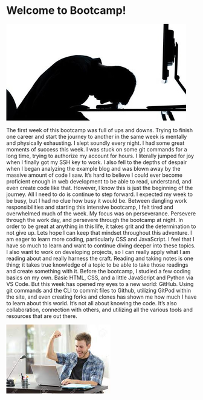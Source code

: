 # Welcome to Bootcamp!

![Stressed Programmer](img/SadCoder.jpeg)


The first week of this bootcamp was full of ups and downs. Trying to finish one career and start the journey to another in the same week is mentally and physically exhausting. I slept soundly every night. I had some great moments of success this week. I was stuck on some git commands for a long time, trying to authorize my account for hours. I literally jumped for joy when I finally got my SSH key to work. I also fell to the depths of despair when I began analyzing the example blog and was blown away by the massive amount of code I saw. It’s hard to believe I could ever become proficient enough in web development to be able to read, understand, and even create code like that. However, I know this is just the beginning of the journey. All I need to do is continue to step forward. I expected my week to be busy, but I had no clue how busy it would be. Between dangling work responsibilities and starting this intensive bootcamp, I felt tired and overwhelmed much of the week. My focus was on perseverance. Persevere through the work day, and persevere through the bootcamp at night. In order to be great at anything in this life, it takes grit and the determination to not give up. Lets hope I can keep that mindset throughout this adventure.
I am eager to learn more coding, particularly CSS and JavaScript. I feel that I have so much to learn and want to continue diving deeper into these topics. I also want to work on developing projects, so I can really apply what I am reading about and really harness the craft. Reading and taking notes is one thing; it takes true knowledge of a topic to be able to take those readings and create something with it. Before the bootcamp, I studied a few coding basics on my own. Basic HTML, CSS, and a little JavaScript and Python via VS Code. But this week has opened my eyes to a new world: GitHub. Using git commands and the CLI to commit files to Github, utilizing GitPod within the site, and even creating forks and clones has shown me how much I have to learn about this world. It’s not all about knowing the code. It’s also collaboration, connection with others, and utilizing all the various tools and resources that are out there.


![Excited Coding](img/happycoder.jpeg)
